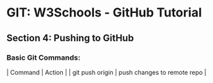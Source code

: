 
# GIT: W3Schools - GitHub Tutorial
## Section 4: Pushing to GitHub

### Basic Git Commands:
| Command | Action |
| git push origin | push changes to remote repo |
